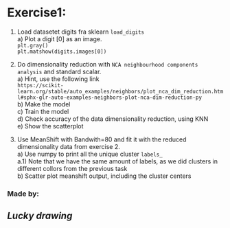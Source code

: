 # Exercise1:  
1)  Load datasetet digits fra sklearn `load_digits`  
	a) Plot a digit [0] as an image.  
	`plt.gray()`  
	`plt.matshow(digits.images[0])`  
  
2) Do dimensionality reduction with `NCA neighbourhood components analysis` and standard scalar.  
	a) Hint, use the following link  
	`https://scikit-learn.org/stable/auto_examples/neighbors/plot_nca_dim_reduction.html#sphx-glr-auto-examples-neighbors-plot-nca-dim-reduction-py`  
	b) Make the model  
	c) Train the model  
	d) Check accuracy of the data dimensionality reduction, using KNN  
	e) Show the scatterplot  
  
3) Use MeanShift with Bandwith=80 and fit it with the reduced dimensionality data from exercise 2.  
	a) Use numpy to print all the unique cluster `labels_`  
	a.1) Note that we have the same amount of labels, as we did clusters in different collors from the previous task  
	b) Scatter plot meanshift output, including the cluster centers  

### Made by:  
## *Lucky drawing*  